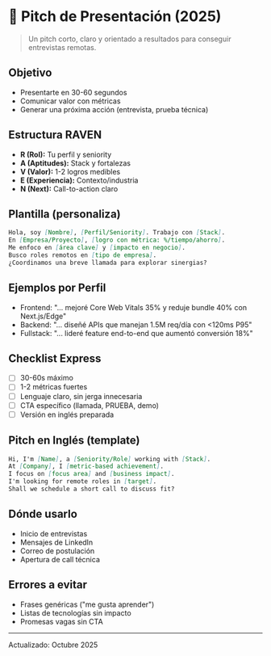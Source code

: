 # 🎯 Pitch de Presentación (2025)

> Un pitch corto, claro y orientado a resultados para conseguir entrevistas remotas.

## Objetivo
- Presentarte en 30-60 segundos
- Comunicar valor con métricas
- Generar una próxima acción (entrevista, prueba técnica)

## Estructura RAVEN
- **R (Rol):** Tu perfil y seniority
- **A (Aptitudes):** Stack y fortalezas
- **V (Valor):** 1-2 logros medibles
- **E (Experiencia):** Contexto/industria
- **N (Next):** Call-to-action claro

## Plantilla (personaliza)
```markdown
Hola, soy [Nombre], [Perfil/Seniority]. Trabajo con [Stack].
En [Empresa/Proyecto], [logro con métrica: %/tiempo/ahorro].
Me enfoco en [área clave] y [impacto en negocio].
Busco roles remotos en [tipo de empresa].
¿Coordinamos una breve llamada para explorar sinergias?
```

## Ejemplos por Perfil
- Frontend: "... mejoré Core Web Vitals 35% y reduje bundle 40% con Next.js/Edge"
- Backend: "... diseñé APIs que manejan 1.5M req/día con <120ms P95"
- Fullstack: "... lideré feature end-to-end que aumentó conversión 18%"

## Checklist Express
- [ ] 30-60s máximo
- [ ] 1-2 métricas fuertes
- [ ] Lenguaje claro, sin jerga innecesaria
- [ ] CTA específico (llamada, PRUEBA, demo)
- [ ] Versión en inglés preparada

## Pitch en Inglés (template)
```markdown
Hi, I'm [Name], a [Seniority/Role] working with [Stack].
At [Company], I [metric-based achievement].
I focus on [focus area] and [business impact].
I'm looking for remote roles in [target].
Shall we schedule a short call to discuss fit?
```

## Dónde usarlo
- Inicio de entrevistas
- Mensajes de LinkedIn
- Correo de postulación
- Apertura de call técnica

## Errores a evitar
- Frases genéricas ("me gusta aprender")
- Listas de tecnologías sin impacto
- Promesas vagas sin CTA

---

Actualizado: Octubre 2025
